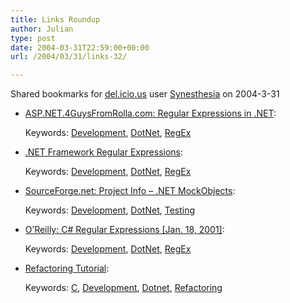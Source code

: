 ```yaml
---
title: Links Roundup
author: Julian
type: post
date: 2004-03-31T22:59:00+00:00
url: /2004/03/31/links-32/

---
```

Shared bookmarks for [del.icio.us][1] user  [Synesthesia][2] on 2004-3-31

  * [ASP.NET.4GuysFromRolla.com: Regular Expressions in .NET][3]:
   
    Keywords: [Development][4], [DotNet][5], [RegEx][6]
  * [.NET Framework Regular Expressions][7]:
   
    Keywords: [Development][4], [DotNet][5], [RegEx][6]
  * [SourceForge.net: Project Info &#8211; .NET MockObjects][8]:
   
    Keywords: [Development][4], [DotNet][5], [Testing][9]
  * [O&#8217;Reilly: C# Regular Expressions [Jan. 18, 2001]][10]:
   
    Keywords: [Development][4], [DotNet][5], [RegEx][6]
  * [Refactoring Tutorial][11]:
   
    Keywords: [C][12], [Development][4], [Dotnet][13], [Refactoring][14]

 [1]: http://del.icio.us/
 [2]: http://del.icio.us/synesthesia
 [3]: http://aspnet.4guysfromrolla.com/articles/022603-1.aspx "http://aspnet.4guysfromrolla.com/articles/022603-1.aspx"
 [4]: http://del.icio.us/synesthesia/Development
 [5]: http://del.icio.us/synesthesia/DotNet
 [6]: http://del.icio.us/synesthesia/RegEx
 [7]: http://msdn.microsoft.com/library/default.asp?url=/library/en-us/cpguide/html/cpconCOMRegularExpressions.asp "http://msdn.microsoft.com/library/default.asp?url=/library/en-us/cpguide/html/cpconCOMRegularExpressions.asp"
 [8]: http://sourceforge.net/projects/dotnetmock/ "http://sourceforge.net/projects/dotnetmock/"
 [9]: http://del.icio.us/synesthesia/Testing
 [10]: http://windows.oreilly.com/news/csharp_0101.html "http://windows.oreilly.com/news/csharp_0101.html"
 [11]: http://www.parlezuml.com/tutorials/dotnet_refactoring/intro.htm "http://www.parlezuml.com/tutorials/dotnet_refactoring/intro.htm"
 [12]: http://del.icio.us/synesthesia/C
 [13]: http://del.icio.us/synesthesia/Dotnet
 [14]: http://del.icio.us/synesthesia/Refactoring